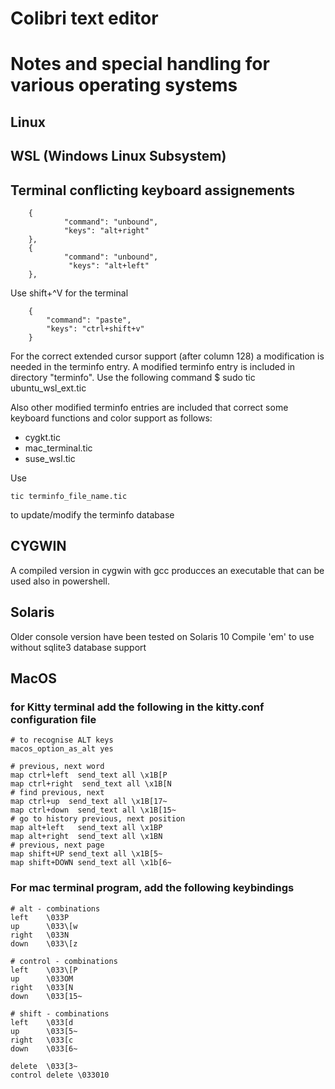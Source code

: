 # Colibri text editor
# Notes and special handling for various operating systems

## Linux

## WSL (Windows Linux Subsystem)

## Terminal conflicting keyboard assignements
```  
    {
            "command": "unbound",
            "keys": "alt+right"
    },
    {
            "command": "unbound",
             "keys": "alt+left"
    },
```

 Use shift+^V for the terminal
```
	{
		"command": "paste",
		"keys":	"ctrl+shift+v"
	}
```
 For the correct extended cursor support (after column 128) a modification is needed in the terminfo entry.
 A modified terminfo entry is included in directory "terminfo". 
 Use the following command
 $ sudo tic ubuntu_wsl_ext.tic

 Also other modified terminfo entries are included that correct some keyboard functions and color support as follows:
 - cygkt.tic
 - mac_terminal.tic
 - suse_wsl.tic

 Use 
```
tic terminfo_file_name.tic
```
 to update/modify the terminfo database
 
## CYGWIN
 A compiled version in cygwin with gcc producces an executable that can be used also in powershell.
  
## Solaris
 Older console version have been tested on Solaris 10
 Compile 'em' to use without sqlite3 database support

## MacOS

### for Kitty terminal add the following in the kitty.conf configuration file
```
# to recognise ALT keys
macos_option_as_alt yes

# previous, next word 
map ctrl+left  send_text all \x1B[P
map ctrl+right  send_text all \x1B[N
# find previous, next
map ctrl+up  send_text all \x1B[17~
map ctrl+down  send_text all \x1B[15~
# go to history previous, next position
map alt+left   send_text all \x1BP
map alt+right  send_text all \x1BN
# previous, next page
map shift+UP send_text all \x1B[5~
map shift+DOWN send_text all \x1b[6~
```

### For mac terminal program, add the following keybindings
```
# alt - combinations
left	\033P
up		\033\[w
right	\033N
down	\033\[z

# control - combinations
left	\033\[P
up		\033OM
right	\033[N
down	\033[15~

# shift - combinations
left	\033[d
up		\033[5~
right	\033[c
down	\033[6~

delete	\033[3~
control delete \033010
```
